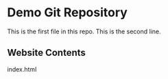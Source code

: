 # Demo Git Repository
This is the first file in this repo.
This is the second line.

## Website Contents

index.html
